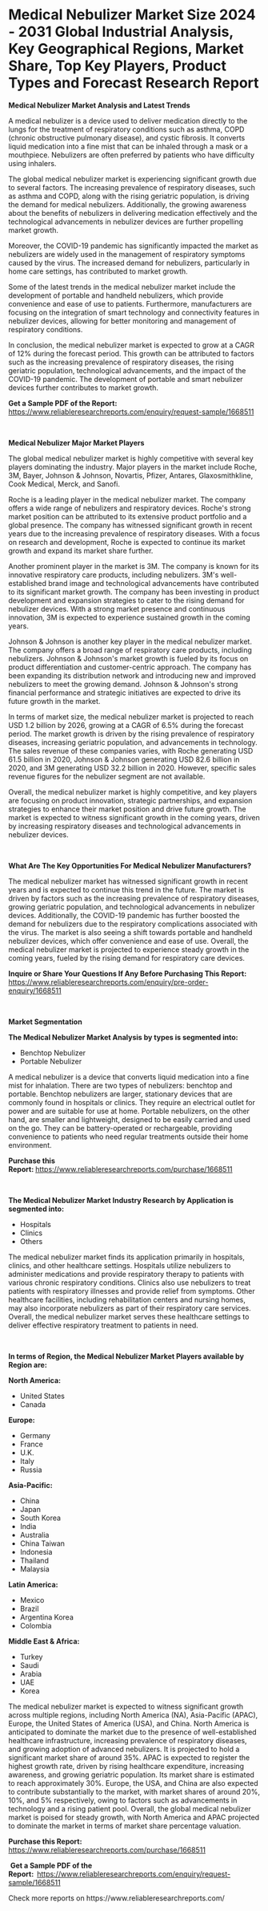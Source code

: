 <p><h1>Medical Nebulizer Market Size 2024 - 2031 Global Industrial Analysis, Key Geographical Regions, Market Share, Top Key Players, Product Types and Forecast Research Report</h1></p><p><strong>Medical Nebulizer Market Analysis and Latest Trends</strong></p>
<p><p>A medical nebulizer is a device used to deliver medication directly to the lungs for the treatment of respiratory conditions such as asthma, COPD (chronic obstructive pulmonary disease), and cystic fibrosis. It converts liquid medication into a fine mist that can be inhaled through a mask or a mouthpiece. Nebulizers are often preferred by patients who have difficulty using inhalers.</p><p>The global medical nebulizer market is experiencing significant growth due to several factors. The increasing prevalence of respiratory diseases, such as asthma and COPD, along with the rising geriatric population, is driving the demand for medical nebulizers. Additionally, the growing awareness about the benefits of nebulizers in delivering medication effectively and the technological advancements in nebulizer devices are further propelling market growth.</p><p>Moreover, the COVID-19 pandemic has significantly impacted the market as nebulizers are widely used in the management of respiratory symptoms caused by the virus. The increased demand for nebulizers, particularly in home care settings, has contributed to market growth.</p><p>Some of the latest trends in the medical nebulizer market include the development of portable and handheld nebulizers, which provide convenience and ease of use to patients. Furthermore, manufacturers are focusing on the integration of smart technology and connectivity features in nebulizer devices, allowing for better monitoring and management of respiratory conditions.</p><p>In conclusion, the medical nebulizer market is expected to grow at a CAGR of 12% during the forecast period. This growth can be attributed to factors such as the increasing prevalence of respiratory diseases, the rising geriatric population, technological advancements, and the impact of the COVID-19 pandemic. The development of portable and smart nebulizer devices further contributes to market growth.</p></p>
<p><strong>Get a Sample PDF of the Report:&nbsp;</strong> <a href="https://www.reliableresearchreports.com/enquiry/request-sample/1668511">https://www.reliableresearchreports.com/enquiry/request-sample/1668511</a></p>
<p>&nbsp;</p>
<p><strong>Medical Nebulizer Major Market Players</strong></p>
<p><p>The global medical nebulizer market is highly competitive with several key players dominating the industry. Major players in the market include Roche, 3M, Bayer, Johnson & Johnson, Novartis, Pfizer, Antares, Glaxosmithkline, Cook Medical, Merck, and Sanofi.</p><p>Roche is a leading player in the medical nebulizer market. The company offers a wide range of nebulizers and respiratory devices. Roche's strong market position can be attributed to its extensive product portfolio and a global presence. The company has witnessed significant growth in recent years due to the increasing prevalence of respiratory diseases. With a focus on research and development, Roche is expected to continue its market growth and expand its market share further.</p><p>Another prominent player in the market is 3M. The company is known for its innovative respiratory care products, including nebulizers. 3M's well-established brand image and technological advancements have contributed to its significant market growth. The company has been investing in product development and expansion strategies to cater to the rising demand for nebulizer devices. With a strong market presence and continuous innovation, 3M is expected to experience sustained growth in the coming years.</p><p>Johnson & Johnson is another key player in the medical nebulizer market. The company offers a broad range of respiratory care products, including nebulizers. Johnson & Johnson's market growth is fueled by its focus on product differentiation and customer-centric approach. The company has been expanding its distribution network and introducing new and improved nebulizers to meet the growing demand. Johnson & Johnson's strong financial performance and strategic initiatives are expected to drive its future growth in the market.</p><p>In terms of market size, the medical nebulizer market is projected to reach USD 1.2 billion by 2026, growing at a CAGR of 6.5% during the forecast period. The market growth is driven by the rising prevalence of respiratory diseases, increasing geriatric population, and advancements in technology. The sales revenue of these companies varies, with Roche generating USD 61.5 billion in 2020, Johnson & Johnson generating USD 82.6 billion in 2020, and 3M generating USD 32.2 billion in 2020. However, specific sales revenue figures for the nebulizer segment are not available.</p><p>Overall, the medical nebulizer market is highly competitive, and key players are focusing on product innovation, strategic partnerships, and expansion strategies to enhance their market position and drive future growth. The market is expected to witness significant growth in the coming years, driven by increasing respiratory diseases and technological advancements in nebulizer devices.</p></p>
<p>&nbsp;</p>
<p><strong>What Are The Key Opportunities For Medical Nebulizer Manufacturers?</strong></p>
<p><p>The medical nebulizer market has witnessed significant growth in recent years and is expected to continue this trend in the future. The market is driven by factors such as the increasing prevalence of respiratory diseases, growing geriatric population, and technological advancements in nebulizer devices. Additionally, the COVID-19 pandemic has further boosted the demand for nebulizers due to the respiratory complications associated with the virus. The market is also seeing a shift towards portable and handheld nebulizer devices, which offer convenience and ease of use. Overall, the medical nebulizer market is projected to experience steady growth in the coming years, fueled by the rising demand for respiratory care devices.</p></p>
<p><strong>Inquire or Share Your Questions If Any Before Purchasing This Report:</strong> <a href="https://www.reliableresearchreports.com/enquiry/pre-order-enquiry/1668511">https://www.reliableresearchreports.com/enquiry/pre-order-enquiry/1668511</a></p>
<p>&nbsp;</p>
<p><strong>Market Segmentation</strong></p>
<p><strong>The Medical Nebulizer Market Analysis by types is segmented into:</strong></p>
<p><ul><li>Benchtop Nebulizer</li><li>Portable Nebulizer</li></ul></p>
<p><p>A medical nebulizer is a device that converts liquid medication into a fine mist for inhalation. There are two types of nebulizers: benchtop and portable. Benchtop nebulizers are larger, stationary devices that are commonly found in hospitals or clinics. They require an electrical outlet for power and are suitable for use at home. Portable nebulizers, on the other hand, are smaller and lightweight, designed to be easily carried and used on the go. They can be battery-operated or rechargeable, providing convenience to patients who need regular treatments outside their home environment.</p></p>
<p><strong>Purchase this Report:&nbsp;</strong><a href="https://www.reliableresearchreports.com/purchase/1668511">https://www.reliableresearchreports.com/purchase/1668511</a></p>
<p>&nbsp;</p>
<p><strong>The Medical Nebulizer Market Industry Research by Application is segmented into:</strong></p>
<p><ul><li>Hospitals</li><li>Clinics</li><li>Others</li></ul></p>
<p><p>The medical nebulizer market finds its application primarily in hospitals, clinics, and other healthcare settings. Hospitals utilize nebulizers to administer medications and provide respiratory therapy to patients with various chronic respiratory conditions. Clinics also use nebulizers to treat patients with respiratory illnesses and provide relief from symptoms. Other healthcare facilities, including rehabilitation centers and nursing homes, may also incorporate nebulizers as part of their respiratory care services. Overall, the medical nebulizer market serves these healthcare settings to deliver effective respiratory treatment to patients in need.</p></p>
<p>&nbsp;</p>
<p><strong>In terms of Region, the Medical Nebulizer Market Players available by Region are:</strong></p>
<p>
    <p> <strong> North America: </strong>
        <ul>
            <li>United States</li>
            <li>Canada</li>
        </ul>
        </p> 
    <p> <strong> Europe: </strong>
        <ul>
            <li>Germany</li>
            <li>France</li>
            <li>U.K.</li>
            <li>Italy</li>
            <li>Russia</li>
        </ul>
        </p> 
    <p> <strong> Asia-Pacific: </strong>
        <ul>
            <li>China</li>
            <li>Japan</li>
            <li>South Korea</li>
            <li>India</li>
            <li>Australia</li>
            <li>China Taiwan</li>
            <li>Indonesia</li>
            <li>Thailand</li>
            <li>Malaysia</li>
        </ul>
        </p> 
    <p> <strong> Latin America: </strong>
        <ul>
            <li>Mexico</li>
            <li>Brazil</li>
            <li>Argentina Korea</li>
            <li>Colombia</li>
        </ul>
        </p> 
    <p> <strong> Middle East & Africa: </strong>
        <ul>
            <li>Turkey</li>
            <li>Saudi</li>
            <li>Arabia</li>
            <li>UAE</li>
            <li>Korea</li>
        </ul>
    </p>
    </p>
<p><p>The medical nebulizer market is expected to witness significant growth across multiple regions, including North America (NA), Asia-Pacific (APAC), Europe, the United States of America (USA), and China. North America is anticipated to dominate the market due to the presence of well-established healthcare infrastructure, increasing prevalence of respiratory diseases, and growing adoption of advanced nebulizers. It is projected to hold a significant market share of around 35%. APAC is expected to register the highest growth rate, driven by rising healthcare expenditure, increasing awareness, and growing geriatric population. Its market share is estimated to reach approximately 30%. Europe, the USA, and China are also expected to contribute substantially to the market, with market shares of around 20%, 10%, and 5% respectively, owing to factors such as advancements in technology and a rising patient pool. Overall, the global medical nebulizer market is poised for steady growth, with North America and APAC projected to dominate the market in terms of market share percentage valuation.</p></p>
<p><strong>Purchase this Report: </strong><a href="https://www.reliableresearchreports.com/purchase/1668511">https://www.reliableresearchreports.com/purchase/1668511</a></p>
<p>&nbsp;<strong>Get a Sample PDF of the Report:&nbsp;&nbsp;</strong><a href="https://www.reliableresearchreports.com/enquiry/request-sample/1668511">https://www.reliableresearchreports.com/enquiry/request-sample/1668511</a></p>
<p><strong></strong></p>
<p>Check more reports on https://www.reliableresearchreports.com/</p>